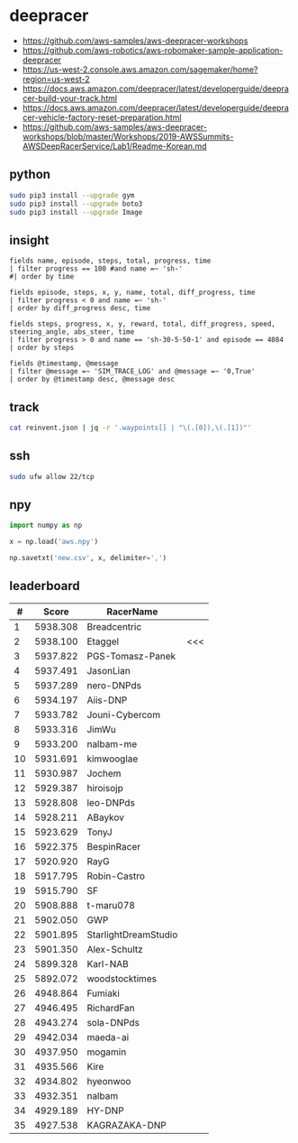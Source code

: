 # deepracer

* <https://github.com/aws-samples/aws-deepracer-workshops>
* <https://github.com/aws-robotics/aws-robomaker-sample-application-deepracer>
* <https://us-west-2.console.aws.amazon.com/sagemaker/home?region=us-west-2>
* <https://docs.aws.amazon.com/deepracer/latest/developerguide/deepracer-build-your-track.html>
* <https://docs.aws.amazon.com/deepracer/latest/developerguide/deepracer-vehicle-factory-reset-preparation.html>
* <https://github.com/aws-samples/aws-deepracer-workshops/blob/master/Workshops/2019-AWSSummits-AWSDeepRacerService/Lab1/Readme-Korean.md>

## python

```bash
sudo pip3 install --upgrade gym
sudo pip3 install --upgrade boto3
sudo pip3 install --upgrade Image
```

## insight

```
fields name, episode, steps, total, progress, time
| filter progress == 100 #and name =~ 'sh-'
#| order by time

fields episode, steps, x, y, name, total, diff_progress, time
| filter progress < 0 and name =~ 'sh-'
| order by diff_progress desc, time

fields steps, progress, x, y, reward, total, diff_progress, speed, steering_angle, abs_steer, time
| filter progress > 0 and name == 'sh-30-5-50-1' and episode == 4084
| order by steps

fields @timestamp, @message
| filter @message =~ 'SIM_TRACE_LOG' and @message =~ '0,True'
| order by @timestamp desc, @message desc
```

## track

```bash
cat reinvent.json | jq -r '.waypoints[] | "\(.[0]),\(.[1])"'
```

## ssh

```bash
sudo ufw allow 22/tcp
```

## npy

```python
import numpy as np

x = np.load('aws.npy')

np.savetxt('new.csv', x, delimiter=',')
```

## leaderboard

<!-- leaderboard -->
| # | Score | RacerName |   |
| - | ----- | --------- | - |
| 1 | 5938.308 | Breadcentric | |
| 2 | 5938.100 | Etaggel | <<< |
| 3 | 5937.822 | PGS-Tomasz-Panek | |
| 4 | 5937.491 | JasonLian | |
| 5 | 5937.289 | nero-DNPds | |
| 6 | 5934.197 | Aiis-DNP | |
| 7 | 5933.782 | Jouni-Cybercom | |
| 8 | 5933.316 | JimWu | |
| 9 | 5933.200 | nalbam-me | |
| 10 | 5931.691 | kimwooglae | |
| 11 | 5930.987 | Jochem | |
| 12 | 5929.387 | hiroisojp | |
| 13 | 5928.808 | leo-DNPds | |
| 14 | 5928.211 | ABaykov | |
| 15 | 5923.629 | TonyJ | |
| 16 | 5922.375 | BespinRacer | |
| 17 | 5920.920 | RayG | |
| 18 | 5917.795 | Robin-Castro | |
| 19 | 5915.790 | SF | |
| 20 | 5908.888 | t-maru078 | |
| 21 | 5902.050 | GWP | |
| 22 | 5901.895 | StarlightDreamStudio | |
| 23 | 5901.350 | Alex-Schultz | |
| 24 | 5899.328 | Karl-NAB | |
| 25 | 5892.072 | woodstocktimes | |
| 26 | 4948.864 | Fumiaki | |
| 27 | 4946.495 | RichardFan | |
| 28 | 4943.274 | sola-DNPds | |
| 29 | 4942.034 | maeda-ai | |
| 30 | 4937.950 | mogamin | |
| 31 | 4935.566 | Kire | |
| 32 | 4934.802 | hyeonwoo | |
| 33 | 4932.351 | nalbam | |
| 34 | 4929.189 | HY-DNP | |
| 35 | 4927.538 | KAGRAZAKA-DNP | |
